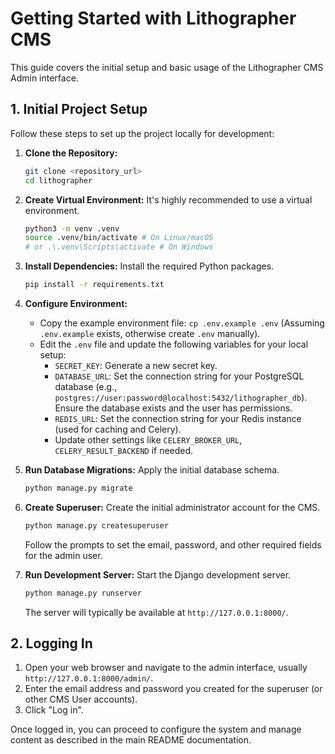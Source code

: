 # Getting Started with Lithographer CMS

This guide covers the initial setup and basic usage of the Lithographer CMS Admin interface.

## 1. Initial Project Setup

Follow these steps to set up the project locally for development:

1.  **Clone the Repository:**
    ```bash
    git clone <repository_url>
    cd lithographer
    ```

2.  **Create Virtual Environment:**
    It's highly recommended to use a virtual environment.
    ```bash
    python3 -m venv .venv
    source .venv/bin/activate # On Linux/macOS
    # or .\.venv\Scripts\activate # On Windows
    ```

3.  **Install Dependencies:**
    Install the required Python packages.
    ```bash
    pip install -r requirements.txt
    ```

4.  **Configure Environment:**
    *   Copy the example environment file: `cp .env.example .env` (Assuming `.env.example` exists, otherwise create `.env` manually).
    *   Edit the `.env` file and update the following variables for your local setup:
        *   `SECRET_KEY`: Generate a new secret key.
        *   `DATABASE_URL`: Set the connection string for your PostgreSQL database (e.g., `postgres://user:password@localhost:5432/lithographer_db`). Ensure the database exists and the user has permissions.
        *   `REDIS_URL`: Set the connection string for your Redis instance (used for caching and Celery).
        *   Update other settings like `CELERY_BROKER_URL`, `CELERY_RESULT_BACKEND` if needed.

5.  **Run Database Migrations:**
    Apply the initial database schema.
    ```bash
    python manage.py migrate
    ```

6.  **Create Superuser:**
    Create the initial administrator account for the CMS.
    ```bash
    python manage.py createsuperuser
    ```
    Follow the prompts to set the email, password, and other required fields for the admin user.

7.  **Run Development Server:**
    Start the Django development server.
    ```bash
    python manage.py runserver
    ```
    The server will typically be available at `http://127.0.0.1:8000/`.

## 2. Logging In

1.  Open your web browser and navigate to the admin interface, usually `http://127.0.0.1:8000/admin/`.
2.  Enter the email address and password you created for the superuser (or other CMS User accounts).
3.  Click "Log in".

Once logged in, you can proceed to configure the system and manage content as described in the main README documentation.